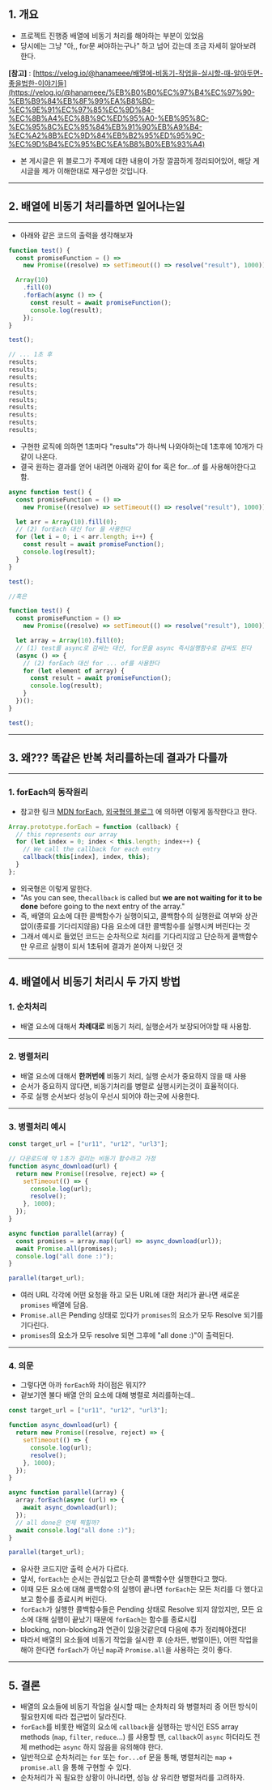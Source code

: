 ## 1. 개요

- 프로젝트 진행중 배열에 비동기 처리를 해야하는 부분이 있었음
- 당시에는 그냥 "아,, for문 써야하는구나" 하고 넘어 갔는데 조금 자세히 알아보려 한다.

**[참고]** : [https://velog.io/@hanameee/배열에-비동기-작업을-실시할-때-알아두면-좋을법한-이야기들](https://velog.io/@hanameee/%EB%B0%B0%EC%97%B4%EC%97%90-%EB%B9%84%EB%8F%99%EA%B8%B0-%EC%9E%91%EC%97%85%EC%9D%84-%EC%8B%A4%EC%8B%9C%ED%95%A0-%EB%95%8C-%EC%95%8C%EC%95%84%EB%91%90%EB%A9%B4-%EC%A2%8B%EC%9D%84%EB%B2%95%ED%95%9C-%EC%9D%B4%EC%95%BC%EA%B8%B0%EB%93%A4)

- 본 게시글은 위 블로그가 주제에 대한 내용이 가장 깔끔하게 정리되어있어, 해당 게시글을 제가 이해한대로 재구성한 것입니다.

---

## 2. 배열에 비동기 처리를하면 일어나는일

---

- 아래와 같은 코드의 출력을 생각해보자

```js
function test() {
  const promiseFunction = () =>
    new Promise((resolve) => setTimeout(() => resolve("result"), 1000));

  Array(10)
    .fill(0)
    .forEach(async () => {
      const result = await promiseFunction();
      console.log(result);
    });
}

test();
```

```js
// ... 1초 후
results;
results;
results;
results;
results;
results;
results;
results;
results;
results;
```

- 구현한 로직에 의하면 1초마다 "results"가 하나씩 나와야하는데 1초후에 10개가 다 같이 나온다.
- 결국 원하는 결과를 얻어 내려면 아래와 같이 for 혹은 for...of 를 사용해야한다고 함.

```js
async function test() {
  const promiseFunction = () =>
    new Promise((resolve) => setTimeout(() => resolve("result"), 1000));

  let arr = Array(10).fill(0);
  // (2) forEach 대신 for 을 사용한다
  for (let i = 0; i < arr.length; i++) {
    const result = await promiseFunction();
    console.log(result);
  }
}

test();

//혹은

function test() {
  const promiseFunction = () =>
    new Promise((resolve) => setTimeout(() => resolve("result"), 1000));

  let array = Array(10).fill(0);
  // (1) test를 async로 감싸는 대신, for문을 async 즉시실행함수로 감싸도 된다
  (async () => {
    // (2) forEach 대신 for ... of를 사용한다
    for (let element of array) {
      const result = await promiseFunction();
      console.log(result);
    }
  })();
}

test();
```

---

## 3. 왜??? 똑같은 반복 처리를하는데 결과가 다를까

---

### 1. forEach의 동작원리

- 참고한 링크 [MDN forEach](https://developer.mozilla.org/ko/docs/Web/API/NodeList/forEach), [외국형의 블로그](https://codeburst.io/javascript-async-await-with-foreach-b6ba62bbf404) 에 의하면 이렇게 동작한다고 한다.

```js
Array.prototype.forEach = function (callback) {
  // this represents our array
  for (let index = 0; index < this.length; index++) {
    // We call the callback for each entry
    callback(this[index], index, this);
  }
};
```

- 외국형은 이렇게 말한다.
- "As you can see, the`callback` is called but **we are not waiting for it to be done** before going to the next entry of the array."
- 즉, 배열의 요소에 대한 콜백함수가 실행이되고, 콜백함수의 실행완료 여부와 상관없이(종료를 기다리지않음) 다음 요소에 대한 콜백함수를 실행시켜 버린다는 것
- 그래서 예시로 들었던 코드는 순차적으로 처리를 기다리지않고 단순하게 콜백함수만 우르르 실행이 되서 1초뒤에 결과가 쏟아져 나왔던 것

---

## 4. 배열에서 비동기 처리시 두 가지 방법

### 1. 순차처리

- 배열 요소에 대해서 **차례대로** 비동기 처리, 실행순서가 보장되어야할 때 사용함.

---

### 2. 병렬처리

- 배열 요소에 대해서 **한꺼번에** 비동기 처리, 실행 순서가 중요하지 않을 때 사용
- 순서가 중요하지 않다면, 비동기처리를 병렬로 실행시키는것이 효율적이다.
- 주로 실행 순서보다 성능이 우선시 되어야 하는곳에 사용한다.

---

### 3. 병렬처리 예시

```js
const target_url = ["ur11", "ur12", "url3"];

// 다운로드에 약 1초가 걸리는 비동기 함수라고 가정
function async_download(url) {
  return new Promise((resolve, reject) => {
    setTimeout(() => {
      console.log(url);
      resolve();
    }, 1000);
  });
}

async function parallel(array) {
  const promises = array.map((url) => async_download(url));
  await Promise.all(promises);
  console.log("all done :)");
}

parallel(target_url);
```

- 여러 URL 각각에 어떤 요청을 하고 모든 URL에 대한 처리가 끝나면 새로운 `promises` 배열에 담음.
- `Promise.all`은 Pending 상태로 있다가 `promises`의 요소가 모두 Resolve 되기를 기다린다.
- `promises`의 요소가 모두 resolve 되면 그후에 "all done :)"이 출력된다.

---

### 4. 의문

- 그렇다면 아까 `forEach`와 차이점은 뭐지??
- 겉보기엔 불다 배열 안의 요소에 대해 병렬로 처리를하는데..

```js
const target_url = ["ur11", "ur12", "url3"];

function async_download(url) {
  return new Promise((resolve, reject) => {
    setTimeout(() => {
      console.log(url);
      resolve();
    }, 1000);
  });
}

async function parallel(array) {
  array.forEach(async (url) => {
    await async_download(url);
  });
  // all done은 언제 찍힐까?
  await console.log("all done :)");
}

parallel(target_url);
```

- 유사한 코드지만 출력 순서가 다르다.
- 앞서, `forEach`는 순서는 관심없고 단순히 콜백함수만 실행한다고 했다.
- 이때 모든 요소에 대해 콜백함수의 실행이 끝나면 `forEach`는 모든 처리를 다 했다고 보고 함수를 종료시켜 버린다.
- `forEach`가 실행한 콜백함수들은 Pending 상태로 Resolve 되지 않았지만, 모든 요소에 대해 실행이 끝났기 때문에 `forEach`는 함수를 종료시킴
- blocking, non-blocking과 연관이 있을것같은데 다음에 추가 정리해야겠다!
- 따라서 배열의 요소들에 비동기 작업을 실시한 후 (순차든, 병렬이든), 어떤 작업을 해야 한다면 `forEach`가 아닌 `map`과 `Promise.all`을 사용하는 것이 좋다.

---

## 5. 결론

- 배열의 요소들에 비동기 작업을 실시할 때는 순차처리 와 병렬처리 중 어떤 방식이 필요한지에 따라 접근법이 달라진다.
- `forEach`를 비롯한 배열의 요소에 `callback`을 실행하는 방식인 ES5 array methods (`map`, `filter`, `reduce`...) 를 사용할 땐, `callback`이 `async` 하더라도 전체 method는 `async` 하지 않음을 유의해야 한다.
- 일반적으로 순차처리는 `for` 또는 `for...of` 문을 통해, 병렬처리는 `map` + `promise.all` 을 통해 구현할 수 있다.
- 순차처리가 꼭 필요한 상황이 아니라면, 성능 상 유리한 병렬처리를 고려하자.
